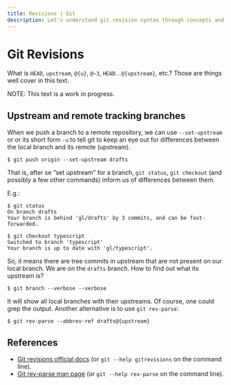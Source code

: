 ```yaml
---
title: Revisions | Git
description: Let's understand git revision syntax through concepts and practical examples of real life situations.
---
```


# Git Revisions

What is `HEAD`, `upstream`, `@{u}`, `@~3`, `HEAD..@{upstream}`, etc.? Those are things well cover in this text.

NOTE: This text is a work in progress.

## Upstream and remote tracking branches

When we push a branch to a remote repository, we can use `--set-upstream` or or its short form `-u` to tell git to keep an eye out for differences between the local branch and its remote (upstream).

```shell-session
$ git push origin --set-upstream drafts
```

That is, after se “set upstream” for a branch, `git status`, `git checkout` (and possibly a few other commands) inform us of differences between them.

E.g.:

```shell-session
$ git status
On branch drafts
Your branch is behind 'gl/drafts' by 3 commits, and can be fast-forwarded.

$ git checkout typescript 
Switched to branch 'typescript'
Your branch is up to date with 'gl/typescript'.
```

So, it means there are tree commits in upstream that are not present on our local branch.
We are on the `drafts` branch.
How to find out what its upstream is?

```shell-session
$ git branch --verbose --verbose
```

It will show all local branches with their upstreams.
Of course, one could grep the output.
Another alternative is to use `git rev-parse`:

```shell-session
$ git rev-parse --abbrev-ref drafts@{upstream}
```

## References

- [Git revisions official docs](https://mirrors.edge.kernel.org/pub/software/scm/git/docs/gitrevisions.html) (or `git --help gitrevisions` on the command line).
- [Git rev-parse man page](https://mirrors.edge.kernel.org/pub/software/scm/git/docs/git-rev-parse.html) (or `git --help rev-parse` on the command line).
